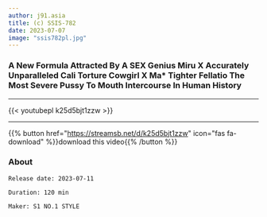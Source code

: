 ```yaml
---
author: j91.asia
title: (c) SSIS-782
date: 2023-07-07
image: "ssis782pl.jpg"
---
```


### A New Formula Attracted By A SEX Genius Miru X Accurately Unparalleled Cali Torture Cowgirl X Ma* Tighter Fellatio The Most Severe Pussy To Mouth Intercourse In Human History
___

{{< youtubepl k25d5bjt1zzw >}}
___

{{% button href="https://streamsb.net/d/k25d5bjt1zzw" icon="fas fa-download" %}}download this video{{% /button %}}
### About

`Release date: 2023-07-11`

`Duration: 120 min`

`Maker:	S1 NO.1 STYLE`